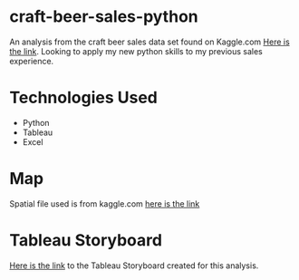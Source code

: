 # craft-beer-sales-python
An analysis from the craft beer sales data set found on Kaggle.com [Here is the link](https://www.kaggle.com/datasets/podsyp/sales-in-craft-beer-bar?select=Transactions.csv). Looking to apply my new python skills to my previous sales experience. 

# Technologies Used
- Python
- Tableau
- Excel

# Map
Spatial file used is from kaggle.com [here is the link](https://www.kaggle.com/datasets/ktochylin/world-countries
)

# Tableau Storyboard
[Here is the link](https://public.tableau.com/views/CraftBeerSales/CraftBeerSales?:language=en-US&:display_count=n&:origin=viz_share_link) to the Tableau Storyboard created for this analysis.


